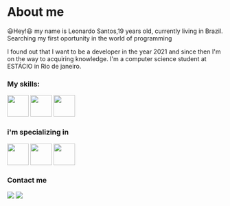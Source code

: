 <h1>About me</h2>
<p>😃Hey!😃 my name is Leonardo Santos,19 years old, currently living in Brazil. Searching my first oportunity in the world of programming</p>
<p>I found out that I want to be a developer in the year 2021 and since then I'm on the way to acquiring knowledge. I'm a computer science student at ESTÁCIO in Rio de janeiro.</p>
<h3>My skills:</h3>
<div>
    <img height="50px"src="https://cdn.jsdelivr.net/gh/devicons/devicon/icons/html5/html5-original-wordmark.svg"/>
    <img height="50px"src="https://cdn.jsdelivr.net/gh/devicons/devicon/icons/css3/css3-original-wordmark.svg"/>
    <img height="50px" src="https://cdn.jsdelivr.net/gh/devicons/devicon/icons/javascript/javascript-original.svg" />
</div>
<h3>i'm specializing in</h3>
<div>
    <img height="50px" src="https://cdn.jsdelivr.net/gh/devicons/devicon/icons/react/react-original-wordmark.svg" />
    <img height="50px" src="https://cdn.jsdelivr.net/gh/devicons/devicon/icons/nextjs/nextjs-line.svg" />
    <img height="50px" src="https://cdn.jsdelivr.net/gh/devicons/devicon/icons/typescript/typescript-original.svg" />
</div>
<h3>Contact me</h3>
<div>
  <a href="https://www.linkedin.com/in/leonardo-santos-71632521b/" target="_blank"> <img src="https://img.shields.io/badge/LinkedIn-0077B5?style=for-the-badge&logo=linkedin&logoColor=white" target="_blank"></a>
   <a href="https://mail.google.com/mail/u/0/?hl=pt-BR#inbox" target="_blank"> <img src="https://img.shields.io/badge/Gmail-D14836?style=for-the-badge&logo=gmail&logoColor=white" target="_blank"></a>

    
   
  
</div>
 
